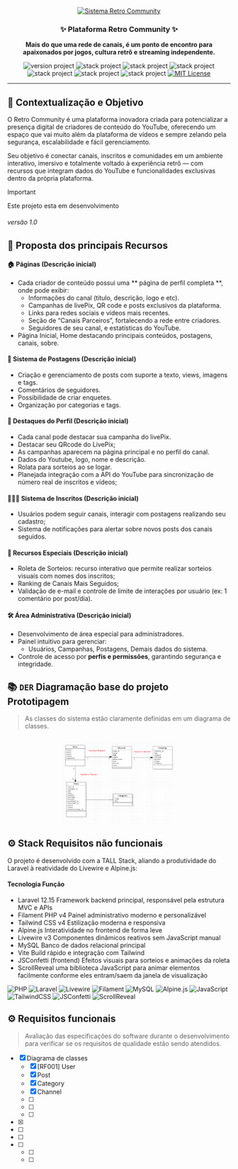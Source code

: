 <p align="center">
  <a href="#" target="_blank" title="Visite Retro Community">
    <img src="public/images/brandname/logo-retrocommunity-dark.png" alt="Sistema Retro Community" width="340px">
  </a>
</p>

<h3 align="center">✨ Plataforma Retro Community ✨</h3>
<p align="center"><strong>Mais do que uma rede de canais, é um ponto de encontro para apaixonados por jogos, cultura retrô e streaming independente.</strong></p>

<p align="center">
  <img src="https://img.shields.io/badge/version-1.0-brightgreen" alt="version project">
  <img src="https://img.shields.io/badge/PHP-8.2.12-informational" alt="stack project">
  <img src="https://img.shields.io/badge/Laravel-12.30.1-ff2d20" alt="stack project">
  <img src="https://img.shields.io/badge/Livewire-3.6.4-purple" alt="stack project">
  <img src="https://img.shields.io/badge/Filament-4.0.18-blueviolet" alt="stack project">
  <img src="https://img.shields.io/badge/TailwindCSS-4.1.13-38bdf8" alt="stack project">
  <img src="https://img.shields.io/badge/Composer-2.8.4-brightgreen" alt="stack project">
  <a href="https://opensource.org/licenses/MIT">
    <img src="https://img.shields.io/badge/license-MIT-blue.svg" alt="MIT License">
  </a>
</p>

---

## 📘 Contextualização e Objetivo

O Retro Community é uma plataforma inovadora criada para potencializar a presença digital de criadores de conteúdo do YouTube, oferecendo um espaço que vai muito além da plataforma de vídeos e sempre zelando pela segurança, escalabilidade e fácil gerenciamento.

Seu objetivo é conectar canais, inscritos e comunidades em um ambiente interativo, imersivo e totalmente voltado à experiência retrô — com recursos que integram dados do YouTube e funcionalidades exclusivas dentro da própria plataforma.

> [!IMPORTANT]
> Este projeto esta em desenvolvimento
> <h6>versão 1.0</h6>

## 🌟 **Proposta** dos principais Recursos

#### 🏠 Páginas (**Descrição inicial**)

- Cada criador de conteúdo possui uma ** página de perfil completa **, onde pode exibir:
  - Informações do canal (título, descrição, logo e etc).
  - Campanhas de livePix, QR code e posts exclusivos da plataforma.
  - Links para redes sociais e vídeos mais recentes.
  - Seção de “Canais Parceiros”, fortalecendo a rede entre criadores.
  - Seguidores de seu canal, e estatísticas do YouTube.
- Página Inicial, Home destacando principais conteúdos, postagens, canais, sobre.

#### 📰 Sistema de Postagens (**Descrição inicial**)

- Criação e gerenciamento de posts com suporte a texto, views, imagens e tags.
- Comentários de seguidores.
- Possibilidade de criar enquetes.
- Organização por categorias e tags.

#### 🎯 Destaques do Perfil (**Descrição inicial**)

- Cada canal pode destacar sua campanha do livePix.
- Destacar seu QRcode do LivePix;
- As campanhas aparecem na página principal e no perfil do canal.
- Dados do Youtube, logo, nome e descrição.
- Rolata para sorteios ao se logar.
- Planejada integração com a API do YouTube para sincronização de número real de inscritos e vídeos;

#### 🧑‍🤝‍🧑 Sistema de Inscritos (**Descrição inicial**)

- Usuários podem seguir canais, interagir com postagens realizando seu cadastro;
- Sistema de notificações para alertar sobre novos posts dos canais seguidos.

#### 🪩 Recursos Especiais (**Descrição inicial**)

- Roleta de Sorteios: recurso interativo que permite realizar sorteios visuais com nomes dos inscritos;
- Ranking de Canais Mais Seguidos;
- Validação de e-mail e controle de limite de interações por usuário (ex: 1 comentário por post/dia).


#### 🛠️ Área Administrativa (**Descrição inicial**)

- Desenvolvimento de área especial para administradores.
- Painel intuitivo para gerenciar:
    - Usuários, Campanhas, Postagens, Demais dados do sistema.
- Controle de acesso por **perfis e permissões**, garantindo segurança e integridade.

## :books: `DER` Diagramação base do projeto Prototipagem
> As classes do sistema estão claramente definidas em um diagrama de classes.

<p align="center" style="margin-top: 30px">
	<a href="#"  target="_blank" title="Sistema Retro Community">
		<img src="public/docs/diagram-class-RetroCommunity.png" alt="diagram class" width="50%">
	</a>
</p>



## ⚙️ Stack Requisitos não funcionais
O projeto é desenvolvido com a TALL Stack, aliando a produtividade do Laravel à reatividade do Livewire e Alpine.js:

#### Tecnologia	Função
- Laravel 12.15	Framework backend principal, responsável pela estrutura MVC e APIs
- Filament PHP v4	Painel administrativo moderno e personalizável
- Tailwind CSS v4	Estilização moderna e responsiva
- Alpine.js	Interatividade no frontend de forma leve
- Livewire v3	Componentes dinâmicos reativos sem JavaScript manual
- MySQL	Banco de dados relacional principal
- Vite	Build rápido e integração com Tailwind
- JSConfetti (frontend)	Efeitos visuais para sorteios e animações da roleta
- ScrollReveal uma biblioteca JavaScript para animar elementos facilmente conforme eles entram/saem da janela de visualização

![PHP](https://img.shields.io/badge/PHP-777BB4?logo=php&logoColor=white)
![Laravel](https://img.shields.io/badge/Laravel-FF2D20?logo=laravel&logoColor=white)
![Livewire](https://img.shields.io/badge/Livewire-4E56A6?logo=laravel&logoColor=white)
![Filament](https://img.shields.io/badge/FilamentPHP-2E5BFF?logo=laravel&logoColor=white)
![MySQL](https://img.shields.io/badge/MySQL-005C84?logo=mysql&logoColor=white)
![Alpine.js](https://img.shields.io/badge/Alpine.js-8BC0D0?logo=alpine.js&logoColor=white)
![JavaScript](https://img.shields.io/badge/JavaScript-F7DF1E?logo=javascript&logoColor=black)
![TailwindCSS](https://img.shields.io/badge/TailwindCSS-06B6D4?logo=tailwindcss&logoColor=white)
![JSConfetti](https://img.shields.io/badge/JSConfetti-0769AD?logo=tailwindcss&logoColor=white)
![ScrollReveal](https://img.shields.io/badge/ScrollReveal-0769AD?logo=tailwindcss&logoColor=white)


## ⚙️ Requisitos funcionais
> Avaliação das especificações do software durante o desenvolvimento para verificar se os requisitos de qualidade estão
sendo atendidos.

- [x] Diagrama de classes
    - [x] [RF001] User
    - [x] Post
    - [x] Category
    - [x] Channel
    - [ ] 
    - [ ] 
    - [ ] 
- [x] 
- [ ] 
- [ ] 
- [ ] 
    - [ ] 
    - [ ] 
